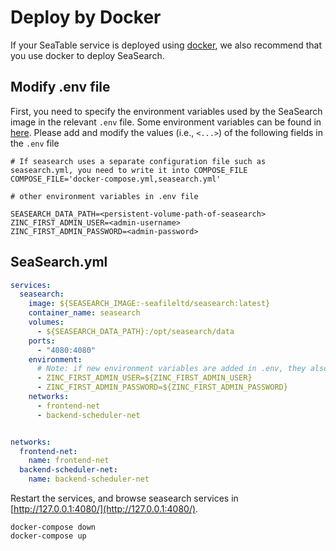 # Deploy by Docker

If your SeaTable service is deployed using [docker](https://admin.seatable.io/installation/basic-setup/), we also recommend that you use docker to deploy SeaSearch.

## Modify .env file

First, you need to specify the environment variables used by the SeaSearch image in the relevant `.env` file. Some environment variables can be found in [here](../config/README.md). Please add and modify the values (i.e., `<...>`) ​​of the following fields in the `.env` file


```shell
# If seasearch uses a separate configuration file such as seasearch.yml, you need to write it into COMPOSE_FILE
COMPOSE_FILE='docker-compose.yml,seasearch.yml'

# other environment variables in .env file

SEASEARCH_DATA_PATH=<persistent-volume-path-of-seasearch>
ZINC_FIRST_ADMIN_USER=<admin-username>  
ZINC_FIRST_ADMIN_PASSWORD=<admin-password>
```

## SeaSearch.yml

```yml
services:  
  seasearch:  
    image: ${SEASEARCH_IMAGE:-seafileltd/seasearch:latest}
    container_name: seasearch  
    volumes:  
      - ${SEASEARCH_DATA_PATH}:/opt/seasearch/data  
    ports:  
      - "4080:4080" 
    environment: 
      # Note: if new environment variables are added in .env, they also need to be set synchronously here
      - ZINC_FIRST_ADMIN_USER=${ZINC_FIRST_ADMIN_USER}
      - ZINC_FIRST_ADMIN_PASSWORD=${ZINC_FIRST_ADMIN_PASSWORD}
    networks:
      - frontend-net
      - backend-scheduler-net


networks:
  frontend-net:
    name: frontend-net
  backend-scheduler-net:
    name: backend-scheduler-net

```

Restart the services, and browse seasearch services in [http://127.0.0.1:4080/](http://127.0.0.1:4080/).

```shell
docker-compose down
docker-compose up
```
